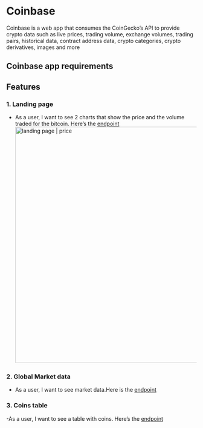 # Coinbase

Coinbase is a web app that consumes the CoinGecko’s API to provide crypto data such as live prices, trading volume, exchange volumes, trading pairs, historical data, contract address data, crypto categories, crypto derivatives, images and more

## Coinbase app requirements

## Features

### 1. Landing page

- As a user, I want to see 2 charts that show the price and the volume traded for the bitcoin. Here’s the [endpoint](https://api.coingecko.com/api/v3/coins/bitcoin/market_chart?vs_currency=usd&days=180&interval=daily)
  <img width="624" alt="landing page | price" src="https://user-images.githubusercontent.com/51319062/164982803-563606e7-9d17-49b2-aff5-f18c6b15b41f.png">

### 2. Global Market data

- As a user, I want to see market data.Here is the [endpoint](https://api.coingecko.com/api/v3/global)

### 3. Coins table

-As a user, I want to see a table with coins. Here’s the [endpoint](https://api.coingecko.com/api/v3/coins/markets?vs_currency=usd&order=market_cap_desc&per_page=50&page=1&sparkline=true&price_change_percentage=1h%2C24h%2C7d)
